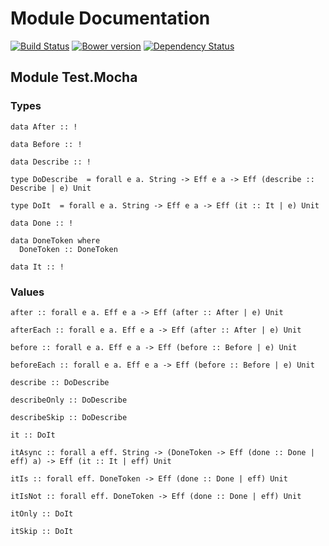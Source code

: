 # Module Documentation

[![Build Status](https://travis-ci.org/CapillarySoftware/purescript-mocha.svg?branch=master)](https://travis-ci.org/CapillarySoftware/purescript-mocha)
[![Bower version](https://badge.fury.io/bo/purescript-mocha.svg)](http://badge.fury.io/bo/purescript-mocha)
[![Dependency Status](https://www.versioneye.com/user/projects/54702b8e8101067e1d00060f/badge.svg?style=flat)](https://www.versioneye.com/user/projects/54702b8e8101067e1d00060f)

## Module Test.Mocha

### Types

    data After :: !

    data Before :: !

    data Describe :: !

    type DoDescribe  = forall e a. String -> Eff e a -> Eff (describe :: Describe | e) Unit

    type DoIt  = forall e a. String -> Eff e a -> Eff (it :: It | e) Unit

    data Done :: !

    data DoneToken where
      DoneToken :: DoneToken

    data It :: !


### Values

    after :: forall e a. Eff e a -> Eff (after :: After | e) Unit

    afterEach :: forall e a. Eff e a -> Eff (after :: After | e) Unit

    before :: forall e a. Eff e a -> Eff (before :: Before | e) Unit

    beforeEach :: forall e a. Eff e a -> Eff (before :: Before | e) Unit

    describe :: DoDescribe

    describeOnly :: DoDescribe

    describeSkip :: DoDescribe

    it :: DoIt

    itAsync :: forall a eff. String -> (DoneToken -> Eff (done :: Done | eff) a) -> Eff (it :: It | eff) Unit

    itIs :: forall eff. DoneToken -> Eff (done :: Done | eff) Unit

    itIsNot :: forall eff. DoneToken -> Eff (done :: Done | eff) Unit

    itOnly :: DoIt

    itSkip :: DoIt